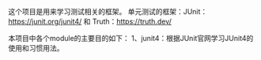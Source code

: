 这个项目是用来学习测试相关的框架。
单元测试的框架：JUnit：https://junit.org/junit4/ 和 Truth：https://truth.dev/

本项目中各个module的主要目的如下：
1、junit4：根据JUnit官网学习JUnit4的使用和习惯用法。